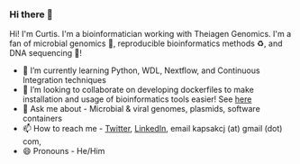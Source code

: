 ### Hi there 👋
Hi! I'm Curtis. I'm a bioinformatician working with Theiagen Genomics. I'm a fan of microbial genomics :microbe:, reproducible bioinformatics methods :recycle:, and DNA sequencing :dna:!

- 🌱 I’m currently learning Python, WDL, Nextflow, and Continuous Integration techniques
- 👯 I’m looking to collaborate on developing dockerfiles to make installation and usage of bioinformatics tools easier! See [here](https://github.com/StaPH-B/docker-builds)
- 💬 Ask me about - Microbial & viral genomes, plasmids, software containers
- 📫 How to reach me - [Twitter](https://twitter.com/CurtisKapsak), [LinkedIn](https://www.linkedin.com/in/curtis-kapsak-7245a7b6/), email kapsakcj (at) gmail (dot) com, 
- 😄 Pronouns - He/Him
